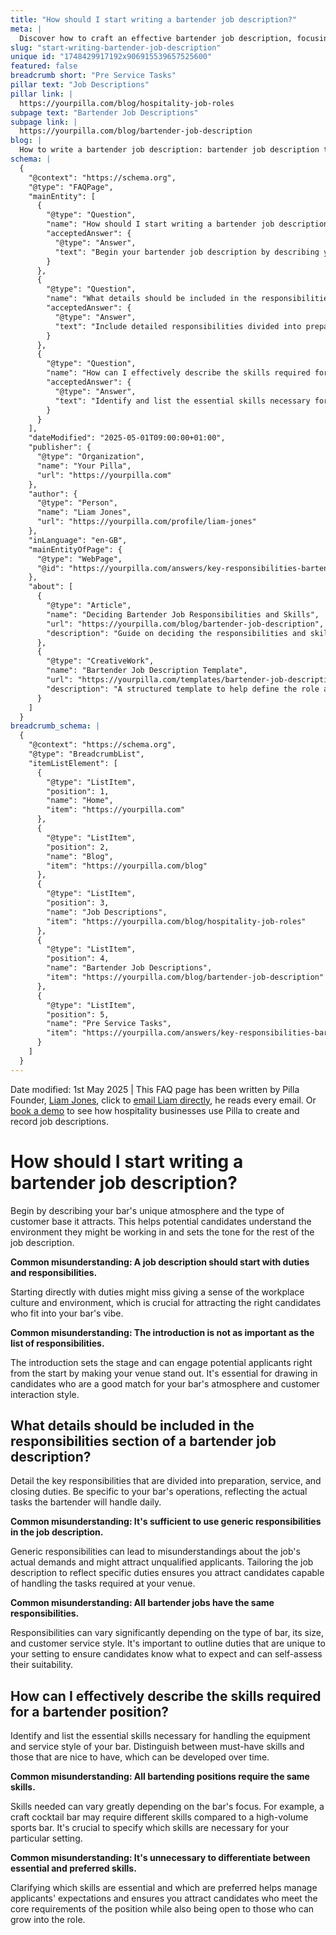 ```yaml
---
title: "How should I start writing a bartender job description?"
meta: |
  Discover how to craft an effective bartender job description, focusing on setting the right tone with your bar's atmosphere and detailing specific responsibilities and skills.
slug: "start-writing-bartender-job-description"
unique id: "1748429917192x906915539657525600"
featured: false
breadcrumb short: "Pre Service Tasks"
pillar text: "Job Descriptions"
pillar link: |
  https://yourpilla.com/blog/hospitality-job-roles
subpage text: "Bartender Job Descriptions"
subpage link: |
  https://yourpilla.com/blog/bartender-job-description
blog: |
  How to write a bartender job description: bartender job description template included.
schema: |
  {
    "@context": "https://schema.org",
    "@type": "FAQPage",
    "mainEntity": [
      {
        "@type": "Question",
        "name": "How should I start writing a bartender job description?",
        "acceptedAnswer": {
          "@type": "Answer",
          "text": "Begin your bartender job description by describing your bar's unique atmosphere and the type of customer base it attracts. This introduction helps potential candidates understand the work environment and sets the tone for the rest of the job description, making your venue stand out."
        }
      },
      {
        "@type": "Question",
        "name": "What details should be included in the responsibilities section of a bartender job description?",
        "acceptedAnswer": {
          "@type": "Answer",
          "text": "Include detailed responsibilities divided into preparation, service, and closing duties in a bartender job description. Be specific to your bar's operations to ensure you attract candidates who are capable of handling the daily tasks required at your venue."
        }
      },
      {
        "@type": "Question",
        "name": "How can I effectively describe the skills required for a bartender position?",
        "acceptedAnswer": {
          "@type": "Answer",
          "text": "Identify and list the essential skills necessary for handling the equipment and service style of your bar. Distinguish between must-have skills and those that can be developed over time to manage applicants' expectations and attract candidates who meet the core requirements of the position."
        }
      }
    ],
    "dateModified": "2025-05-01T09:00:00+01:00",
    "publisher": {
      "@type": "Organization",
      "name": "Your Pilla",
      "url": "https://yourpilla.com"
    },
    "author": {
      "@type": "Person",
      "name": "Liam Jones",
      "url": "https://yourpilla.com/profile/liam-jones"
    },
    "inLanguage": "en-GB",
    "mainEntityOfPage": {
      "@type": "WebPage",
      "@id": "https://yourpilla.com/answers/key-responsibilities-bartender-before-service-1"
    },
    "about": [
      {
        "@type": "Article",
        "name": "Deciding Bartender Job Responsibilities and Skills",
        "url": "https://yourpilla.com/blog/bartender-job-description",
        "description": "Guide on deciding the responsibilities and skills needed for crafting a bartender job description tailored to specific bar operations."
      },
      {
        "@type": "CreativeWork",
        "name": "Bartender Job Description Template",
        "url": "https://yourpilla.com/templates/bartender-job-description",
        "description": "A structured template to help define the role and responsibilities of bartenders in various types of bars, considering unique operations and service styles."
      }
    ]
  }
breadcrumb_schema: |
  {
    "@context": "https://schema.org",
    "@type": "BreadcrumbList",
    "itemListElement": [
      {
        "@type": "ListItem",
        "position": 1,
        "name": "Home",
        "item": "https://yourpilla.com"
      },
      {
        "@type": "ListItem",
        "position": 2,
        "name": "Blog",
        "item": "https://yourpilla.com/blog"
      },
      {
        "@type": "ListItem",
        "position": 3,
        "name": "Job Descriptions",
        "item": "https://yourpilla.com/blog/hospitality-job-roles"
      },
      {
        "@type": "ListItem",
        "position": 4,
        "name": "Bartender Job Descriptions",
        "item": "https://yourpilla.com/blog/bartender-job-description"
      },
      {
        "@type": "ListItem",
        "position": 5,
        "name": "Pre Service Tasks",
        "item": "https://yourpilla.com/answers/key-responsibilities-bartender-before-service-1"
      }
    ]
  }
---
```


Date modified: 1st May 2025 | This FAQ page has been written by Pilla Founder, [Liam Jones](https://yourpilla.com/profile/liam-jones), click to [email Liam directly](https://mailto:liam@yourpilla.com), he reads every email. Or [book a demo](https://calendly.com/pilla/demo) to see how hospitality businesses use Pilla to create and record job descriptions.

# How should I start writing a bartender job description?

Begin by describing your bar's unique atmosphere and the type of customer base it attracts. This helps potential candidates understand the environment they might be working in and sets the tone for the rest of the job description.

**Common misunderstanding: A job description should start with duties and responsibilities.**

Starting directly with duties might miss giving a sense of the workplace culture and environment, which is crucial for attracting the right candidates who fit into your bar's vibe.

**Common misunderstanding: The introduction is not as important as the list of responsibilities.**

The introduction sets the stage and can engage potential applicants right from the start by making your venue stand out. It's essential for drawing in candidates who are a good match for your bar's atmosphere and customer interaction style.

## What details should be included in the responsibilities section of a bartender job description?

Detail the key responsibilities that are divided into preparation, service, and closing duties. Be specific to your bar's operations, reflecting the actual tasks the bartender will handle daily.

**Common misunderstanding: It's sufficient to use generic responsibilities in the job description.**

Generic responsibilities can lead to misunderstandings about the job's actual demands and might attract unqualified applicants. Tailoring the job description to reflect specific duties ensures you attract candidates capable of handling the tasks required at your venue.

**Common misunderstanding: All bartender jobs have the same responsibilities.**

Responsibilities can vary significantly depending on the type of bar, its size, and customer service style. It's important to outline duties that are unique to your setting to ensure candidates know what to expect and can self-assess their suitability.

## How can I effectively describe the skills required for a bartender position?

Identify and list the essential skills necessary for handling the equipment and service style of your bar. Distinguish between must-have skills and those that are nice to have, which can be developed over time.

**Common misunderstanding: All bartending positions require the same skills.**

Skills needed can vary greatly depending on the bar's focus. For example, a craft cocktail bar may require different skills compared to a high-volume sports bar. It's crucial to specify which skills are necessary for your particular setting.

**Common misunderstanding: It's unnecessary to differentiate between essential and preferred skills.**

Clarifying which skills are essential and which are preferred helps manage applicants' expectations and ensures you attract candidates who meet the core requirements of the position while also being open to those who can grow into the role.